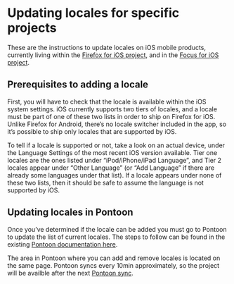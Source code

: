 # Updating locales for specific projects

These are the instructions to update locales on iOS mobile products, currently living within the [Firefox for iOS project](https://github.com/mozilla-l10n/firefoxios-l10n), and in the [Focus for iOS project](https://github.com/mozilla-l10n/focusios-l10n).

## Prerequisites to adding a locale

First, you will have to check that the locale is available within the iOS system settings. iOS currently supports two tiers of locales, and a locale must be part of one of these two lists in order to ship on Firefox for iOS. Unlike Firefox for Android, there’s no locale switcher included in the app, so it’s possible to ship only locales that are supported by iOS.

To tell if a locale is supported or not, take a look on an actual device, under the Language Settings of the most recent iOS version available. Tier one locales are the ones listed under “iPod/iPhone/iPad Language”, and Tier 2 locales appear under “Other Language” (or “Add Language” if there are already some languages under that list). If a locale appears under none of these two lists, then it should be safe to assume the language is not supported by iOS.

## Updating locales in Pontoon

Once you’ve determined if the locale can be added you must go to Pontoon to update the list of current locales. The steps to follow can be found in the existing [Pontoon documentation here](../../tools/pontoon/adding_new_locale.md).

The area in Pontoon where you can add and remove locales is located on the same page. Pontoon syncs every 10min approximately, so the project will be availble after the next [Pontoon sync](https://pontoon.mozilla.org/sync/log/).